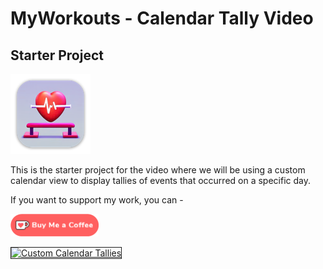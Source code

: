 # MyWorkouts - Calendar Tally Video

## Starter Project

![mac128](Images/mac128.png)

This is the starter project for the video where we will be using a custom calendar view to display tallies of events that occurred on a specific day.

If you want to support my work, you can - </br>

<a href='https://ko-fi.com/Z8Z22WRVG' target='_blank'><img height='36' style='border:0px;height:36px;' src='Images/kofi3.png' border='0' alt='Buy Me a Coffee at ko-fi.com' /></a>

<a href="http://www.youtube.com/watch?feature=player_embedded&v=tJC7izUkm8k
" target="_blank"><img src="http://img.youtube.com/vi/tJC7izUkm8k/0.jpg" 
alt="Custom Calendar Tallies" width="480" height="360" border="1" /></a>
